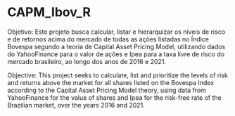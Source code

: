 # CAPM_Ibov_R
Objetivo: Este projeto busca calcular, listar e hierarquizar os níveis de risco e de retornos acima do mercado de todas as ações listadas no Índice Bovespa segundo a teoria de Capital Asset Pricing Model, utilizando dados do YahooFinance para o valor de ações e Ipea para a taxa livre de risco do mercado brasileiro, ao longo dos anos de 2016 e 2021. 

Objective: This project seeks to calculate, list and prioritize the levels of risk and returns above the market for all shares listed on the Bovespa Index according to the Capital Asset Pricing Model theory, using data from YahooFinance for the value of shares and Ipea for the risk-free rate of the Brazilian market, over the years 2016 and 2021.
